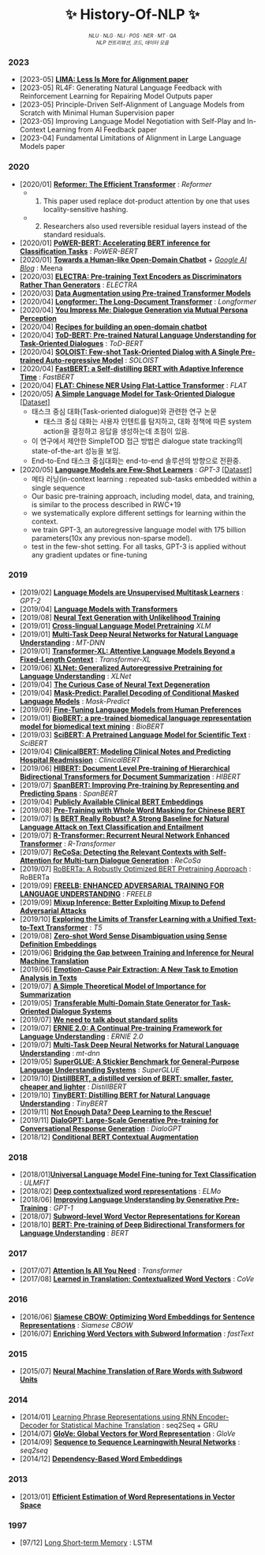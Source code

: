 <h1 align="center"> 	✨ History-Of-NLP ✨</h1>

<p align="center" style="font-size:10px">
  <em>
    NLU
    · NLG
    · NLI
    · POS
    · NER
    · MT
    · QA
  </em>
	<br/>
  <em>
    NLP 컨트리뷰션, 코드, 데이터 모음
  </em>
</p>



### 2023


- [2023-05] **[LIMA: Less Is More for Alignment paper](https://arxiv.org/abs/2305.11206)**
- [2023-05] RL4F: Generating Natural Language Feedback with Reinforcement Learning for Repairing Model Outputs paper
- [2023-05] Principle-Driven Self-Alignment of Language Models from Scratch with Minimal Human Supervision paper
- [2023-05] Improving Language Model Negotiation with Self-Play and In-Context Learning from AI Feedback paper
- [2023-04] Fundamental Limitations of Alignment in Large Language Models paper


### 2020

- [2020/01] **[Reformer: The Efficient Transformer](https://arxiv.org/abs/2001.04451.pdf)** : *Reformer*
	- 1) This paper used replace dot-product attention by one that uses locality-sensitive hashing.
	- 2) Researchers also used reversible residual layers instead of the standard residuals.
- [2020/01] **[PoWER-BERT: Accelerating BERT inference for Classification Tasks](https://arxiv.org/abs/2001.08950)** : *PoWER-BERT*
- [2020/01] **[Towards a Human-like Open-Domain Chatbot](https://arxiv.org/abs/2001.09977.pdf)** + *[Google AI Blog](https://ai.googleblog.com/2020/01/towards-conversational-agent-that-can.html)* : Meena
- [2020/03] **[ELECTRA: Pre-training Text Encoders as Discriminators Rather Than Generators](https://arxiv.org/abs/2003.10555.pdf)** : *ELECTRA*
- [2020/03] **[Data Augmentation using Pre-trained Transformer Models](https://arxiv.org/abs/2003.02245)**
- [2020/04] **[Longformer: The Long-Document Transformer](https://arxiv.org/abs/2004.05150.pdf)** : *Longformer*
- [2020/04] **[You Impress Me: Dialogue Generation via Mutual Persona Perception](https://arxiv.org/abs/2004.05388.pdf)**
- [2020/04] **[Recipes for building an open-domain chatbot](https://arxiv.org/abs/2004.13637.pdf)**
- [2020/04] **[ToD-BERT: Pre-trained Natural Language Understanding for Task-Oriented Dialogues](https://arxiv.org/abs/2004.06871.pdf)** : *ToD-BERT*
- [2020/04] **[SOLOIST: Few-shot Task-Oriented Dialog with A Single Pre-trained Auto-regressive Model](https://arxiv.org/abs/2005.05298.pdf)** : *SOLOIST*
- [2020/04] **[FastBERT: a Self-distilling BERT with Adaptive Inference Time](https://arxiv.org/abs/2004.02178)** : *FastBERT*
- [2020/04] **[FLAT: Chinese NER Using Flat-Lattice Transformer](https://arxiv.org/abs/2004.11795)** : *FLAT*
- [2020/05] **[A Simple Language Model for Task-Oriented Dialogue](https://arxiv.org/abs/2005.00796.pdf)** [[Dataset]](https://github.com/budzianowski/multiwoz)
	- 태스크 중심 대화(Task-oriented dialogue)와 관련한 연구 논문
		- 태스크 중심 대화는 사용자 인텐트를 탐지하고, 대화 정책에 따른 system action을 결정하고 응답을 생성하는데 초점이 있음.
	- 이 연구에서 제안한 SimpleTOD 접근 방법은 dialogue state tracking의 state-of-the-art 성능을 보임.
	- End-to-End 태스크 중심대화는 end-to-end 솔루션의 방향으로 전환중.
- [2020/05] **[Language Models are Few-Shot Learners](https://deepai.org/publication/language-models-are-few-shot-learners)** : *GPT-3* [[Dataset]](https://github.com/openai/gpt-3)
	- 메타 러닝(in-context learning : repeated sub-tasks embedded within a single sequence
	- Our basic pre-training approach, including model, data, and training, is similar to the process described in RWC+19
	- we systematically explore different settings for learning within the context.
	- we train GPT-3, an autoregressive language model with 175 billion parameters(10x any previous non-sparse model).
	- test in the few-shot setting. For all tasks, GPT-3 is applied without any gradient updates or fine-tuning

### 2019

- [2019/02] **[Language Models are Unsupervised Multitask Learners](https://d4mucfpksywv.cloudfront.net/better-language-models/language_models_are_unsupervised_multitask_learners.pdf)** : *GPT-2*
- [2019/04] **[Language Models with Transformers](https://arxiv.org/abs/1904.09408)**
- [2019/08] **[Neural Text Generation with Unlikelihood Training](https://arxiv.org/pdf/1908.04319.pdf)**
- [2019/01] **[Cross-lingual Language Model Pretraining](https://arxiv.org/pdf/1901.07291.pdf)** *XLM*
- [2019/01] **[Multi-Task Deep Neural Networks for Natural Language Understanding](https://arxiv.org/pdf/1901.11504.pdf)** : *MT-DNN*
- [2019/01] **[Transformer-XL: Attentive Language Models Beyond a Fixed-Length Context](https://arxiv.org/abs/1901.02860)** : *Transformer-XL*
- [2019/06] **[XLNet: Generalized Autoregressive Pretraining for Language Understanding](https://arxiv.org/abs/1906.08237)** : *XLNet*
- [2019/04] **[The Curious Case of Neural Text Degeneration](https://arxiv.org/pdf/1904.09751.pdf)**
- [2019/04] **[Mask-Predict: Parallel Decoding of Conditional Masked Language Models](https://arxiv.org/abs/1904.09324.pdf)** : *Mask-Predict*
- [2019/09] **[Fine-Tuning Language Models from Human Preferences](https://arxiv.org/abs/1909.08593)**
- [2019/01] **[BioBERT: a pre-trained biomedical language representation model for biomedical text mining](https://arxiv.org/ftp/arxiv/papers/1901/1901.08746.pdf)** : *BioBERT*
- [2019/03] **[SciBERT: A Pretrained Language Model for Scientific Text](https://arxiv.org/abs/1903.10676.pdf)** : *SciBERT*
- [2019/04] **[ClinicalBERT: Modeling Clinical Notes and Predicting Hospital Readmission](https://arxiv.org/abs/1904.05342.pdf)** : *ClinicalBERT*
- [2019/06] **[HIBERT: Document Level Pre-training of Hierarchical Bidirectional Transformers for Document Summarization](https://arxiv.org/pdf/1905.06566.pdf)** : *HIBERT*
- [2019/07] **[SpanBERT: Improving Pre-training by Representing and Predicting Spans](https://arxiv.org/abs/1907.10529)** : *SpanBERT*
- [2019/04] **[Publicly Available Clinical BERT Embeddings](https://arxiv.org/abs/1904.03323.pdf)**
- [2019/08] **[Pre-Training with Whole Word Masking for Chinese BERT](https://arxiv.org/pdf/1906.08101.pdf)**
- [2019/07] **[Is BERT Really Robust? A Strong Baseline for Natural Language Attack on Text Classification and Entailment](https://arxiv.org/pdf/1907.11932.pdf)**
- [2019/07] **[R-Transformer: Recurrent Neural Network Enhanced Transformer](https://arxiv.org/abs/1907.05572)** : *R-Transformer*
- [2019/07] **[ReCoSa: Detecting the Relevant Contexts with Self-Attention for Multi-turn Dialogue Generation](https://arxiv.org/abs/1907.05339.pdf)** : *ReCoSa*
- [2019/07] [RoBERTa: A Robustly Optimized BERT Pretraining Approach](https://arxiv.org/pdf/1907.11692.pdf) : RoBERTa
- [2019/09] **[FREELB: ENHANCED ADVERSARIAL TRAINING FOR LANGUAGE UNDERSTANDING](https://arxiv.org/pdf/1909.11764.pdf)** : *FREELB*
- [2019/09] **[Mixup Inference: Better Exploiting Mixup to Defend Adversarial Attacks](https://arxiv.org/pdf/1909.11515.pdf)**
- [2019/10] **[Exploring the Limits of Transfer Learning with a Unified Text-to-Text Transformer](https://arxiv.org/pdf/1910.10683.pdf)** : *T5*
- [2019/08] **[Zero-shot Word Sense Disambiguation using Sense Definition Embeddings](https://malllabiisc.github.io/publications/papers/EWISE_ACL19.pdf)**
- [2019/06] **[Bridging the Gap between Training and Inference for Neural Machine Translation](https://arxiv.org/pdf/1906.02448.pdf)**
- [2019/06] **[Emotion-Cause Pair Extraction: A New Task to Emotion Analysis in Texts](https://arxiv.org/pdf/1906.01267.pdf)**
- [2019/07] **[A Simple Theoretical Model of Importance for Summarization](https://www.aclweb.org/anthology/P19-1101.pdf)**
- [2019/05] **[Transferable Multi-Domain State Generator for Task-Oriented Dialogue Systems](https://arxiv.org/pdf/1905.08743.pdf)**
- [2019/07] **[We need to talk about standard splits](http://wellformedness.com/papers/gorman-bedrick-19.pdf)**
- [2019/07] **[ERNIE 2.0: A Continual Pre-training Framework for Language Understanding](https://arxiv.org/abs/1907.12412v1.pdf)** : *ERNIE 2.0*
- [2019/07] **[Multi-Task Deep Neural Networks for Natural Language Understanding](https://www.aclweb.org/anthology/P19-1441.pdf)** : *mt-dnn*
- [2019/05] **[SuperGLUE: A Stickier Benchmark for General-Purpose Language Understanding Systems](https://arxiv.org/pdf/1905.00537.pdf)** : *SuperGLUE*
- [2019/10] **[DistillBERT, a distilled version of BERT: smaller, faster, cheaper and lighter](https://arxiv.org/abs/1910.01108)** : *DistillBERT*
- [2019/10] **[TinyBERT: Distilling BERT for Natural Language Understanding](https://arxiv.org/abs/1909.10351)** : *TinyBERT*
- [2019/11] **[Not Enough Data? Deep Learning to the Rescue!](https://arxiv.org/abs/1911.03118)**
- [2019/11] **[DialoGPT: Large-Scale Generative Pre-training for Conversational Response Generation](https://arxiv.org/abs/1911.00536.pdf)** : *DialoGPT*
- [2018/12] **[Conditional BERT Contextual Augmentation](https://arxiv.org/abs/1812.06705)**

### 2018

- [2018/01]**[Universal Language Model Fine-tuning for Text Classification](https://arxiv.org/pdf/1801.06146.pdf)** : *ULMFIT*
- [2018/02] **[Deep contextualized word representations](https://arxiv.org/pdf/1802.05365.pdf)** : *ELMo*
- [2018/06] **[Improving Language Understanding by Generative Pre-Training](https://s3-us-west-2.amazonaws.com/openai-assets/research-covers/language-unsupervised/language_understanding_paper.pdf)** : *GPT-1*
- [2018/07] **[Subword-level Word Vector Representations for Korean](https://www.aclweb.org/anthology/P18-1226.pdf)**
- [2018/10] **[BERT: Pre-training of Deep Bidirectional Transformers for Language Understanding](https://arxiv.org/pdf/1810.04805.pdf)** : *BERT*

### 2017

- [2017/07] **[Attention Is All You Need](https://arxiv.org/pdf/1706.03762.pdf)** : *Transformer*
- [2017/08] **[Learned in Translation: Contextualized Word Vectors](http://papers.nips.cc/paper/7209-learned-in-translation-contextualized-word-vectors.pdf)** : *CoVe*

### 2016

- [2016/06] **[Siamese CBOW: Optimizing Word Embeddings for Sentence Representations](https://arxiv.org/pdf/1606.04640.pdf)** : *Siamese CBOW*
- [2016/07] **[Enriching Word Vectors with Subword Information](https://arxiv.org/pdf/1607.04606.pdf)** : *fastText*

### 2015

- [2015/07] **[Neural Machine Translation of Rare Words with Subword Units](https://www.aclweb.org/anthology/P16-1162.pdf)**

### 2014

- [2014/01] [Learning Phrase Representations using RNN Encoder-Decoder for Statistical Machine Translation](https://arxiv.org/abs/1406.1078) : seq2Seq + GRU
- [2014/07] **[GloVe: Global Vectors for Word Representation](https://nlp.stanford.edu/pubs/glove.pdf)** : *GloVe*
- [2014/09] **[Sequence to Sequence Learningwith Neural Networks](https://arxiv.org/pdf/1409.3215.pdf)** : *seq2seq*
- [2014/12] **[Dependency-Based Word Embeddings](https://www.aclweb.org/anthology/P14-2050.pdf)**

### 2013

- [2013/01] **[Efficient Estimation of Word Representations in Vector Space](https://arxiv.org/pdf/1301.3781.pdf)**

### 1997

- [97/12] [Long Short-term Memory](https://www.researchgate.net/publication/13853244_Long_Short-term_Memory) : LSTM

